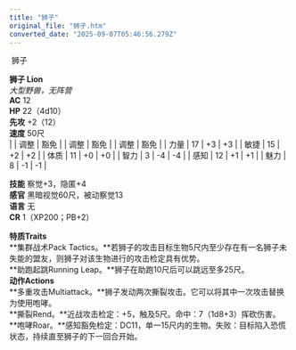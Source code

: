 ```yaml
---
title: "狮子"
original_file: "狮子.htm"
converted_date: "2025-09-07T05:46:56.279Z"
---
```


﻿ 狮子   

****狮子 Lion****  
*大型野兽，无阵营*  
**AC** 12  
**HP** 22（4d10）  
**先攻** +2（12）  
**速度** 50尺  
|  | 调整 | 豁免 |  | 调整 | 豁免 |  | 调整 | 豁免 |
| 力量 | 17 | +3 | +3 |  | 敏捷 | 15 | +2 | +2 |  | 体质 | 11 | +0 | +0 |
| 智力 | 3 | -4 | -4 |  | 感知 | 12 | +1 | +1 |  | 魅力 | 8 | -1 | -1 |

**技能** 察觉+3，隐匿+4  
**感官** 黑暗视觉60尺，被动察觉13  
**语言** 无  
**CR** 1（XP200；PB+2）

****特质Traits****  
**集群战术Pack Tactics。**若狮子的攻击目标生物5尺内至少存在有一名狮子未失能的盟友，则狮子对该生物进行的攻击检定具有优势。  
**助跑起跳Running Leap。**狮子在助跑10尺后可以跳远至多25尺。  
****动作Actions****  
**多重攻击Multiattack。**狮子发动两次撕裂攻击。它可以将其中一次攻击替换为使用咆哮。  
**撕裂Rend。**近战攻击检定：+5，触及5尺。命中：7（1d8+3）挥砍伤害。  
**咆哮Roar。**感知豁免检定：DC11，单一15尺内的生物。失败：目标陷入恐慌状态，持续直至狮子的下一回合开始。